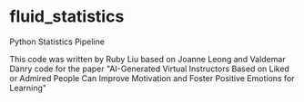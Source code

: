 # fluid_statistics
Python Statistics Pipeline

This code was written by Ruby Liu based on Joanne Leong and Valdemar Danry code for the paper "AI-Generated Virtual Instructors Based on Liked or Admired People Can Improve Motivation and Foster Positive Emotions for Learning"
